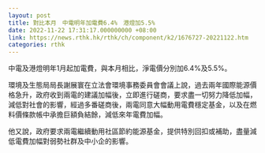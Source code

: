 ```yaml
---
layout: post
title: 對比本月　中電明年加電費6.4%　港燈加5.5%
date: 2022-11-22 17:31:17.000000000 +08:00
link: https://news.rthk.hk/rthk/ch/component/k2/1676727-20221122.htm
categories: rthk
---
```


中電及港燈明年1月起加電費，與本月相比，淨電價分別加6.4%及5.5%。

環境及生態局局長謝展寰在立法會環境事務委員會會議上說，過去兩年國際能源價格急升，政府收到兩電的建議加幅後，立即進行磋商，要求盡一切努力降低加幅，減低對社會的影響，經過多番磋商後，兩電同意大幅動用電費穩定基金，以及在燃料價條款帳中承擔巨額負結餘，減低來年電費加幅。

他又說，政府要求兩電繼續動用社區節約能源基金，提供特別回扣或補助，盡量減低電費加幅對弱勢社群及中小企的影響。
